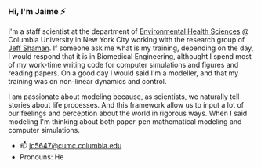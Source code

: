 ### Hi, I'm Jaime ⚡

I'm a staff scientist at the department of [Environmental Health Sciences](https://www.publichealth.columbia.edu/academics/departments/environmental-health-sciences-ehs) @ Columbia University in New York City working with the research group of [Jeff Shaman](https://blogs.cuit.columbia.edu/jls106/). If someone ask me what is my training, depending on the day, I would respond that it is in Biomedical Engineering, althought I spend most of my work-time writing code for computer simulations and figures and reading papers. On a good day I would said I'm a modeller, and that my training was on non-linear dynamics and control. 

I am passionate about modeling because, as scientists, we naturally tell stories about life processes. And this framework allow us to input a lot of our feelings and perception about the world in rigorous ways. When I said modeling I'm thinking about both paper-pen mathematical modeling and computer simulations.

- 📫 jc5647@cumc.columbia.edu
- Pronouns: He

<!--
I'm a staff scientist at the department of Environmental Health Sciences @ Columbia University in New York City.

- 🔭 I’m currently working on ...
- 🌱 I’m currently learning ...
- 👯 I’m looking to collaborate on ...
- 🤔 I’m looking for help with ...
- 💬 Ask me about ...
- 📫 How to reach me: jc5647@cumc.columbia.edu
- 😄 Pronouns: He
- ⚡ Fun fact: ...
-->
